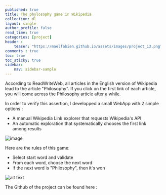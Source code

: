 ```yaml
---
published: true
title: The phylosophy game in Wikipedia
collection: dl
layout: single
author_profile: false
read_time: true
categories: [project]
header :
    teaser: "https://maelfabien.github.io/assets/images/project_13.png"
comments : true
toc: true
toc_sticky: true
sidebar:
    nav: sidebar-sample
---
```


According to ReadWriteWeb, all articles in the English version of Wikipedia lead to the article "Philosophy". If you click on the first link of each article, you will come across the Philosophy article after a while.

In order to verify this assertion, I developped a small WebApp with 2 simple options :
- A manual Wikipedia Link explorer that requests Wikipedia's API
- An automatic exploration that systematically chooses the first link among results

![image](https://maelfabien.github.io/assets/images/img.png)

Here are the rules of this game:
- Select start word and validate
- From each word, choose the next word
- If the next word is "Philosophy", then it's won

![alt text](https://maelfabien.github.io/assets/images/AS_Images/model.png)

The Github of the project can be found here :

<div class="github-card" data-github="maelfabien/WebApp" data-width="100%" data-height="" data-theme="default"></div>
<script src="//cdn.jsdelivr.net/github-cards/latest/widget.js"></script>

<br>
